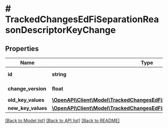 # # TrackedChangesEdFiSeparationReasonDescriptorKeyChange

## Properties

Name | Type | Description | Notes
------------ | ------------- | ------------- | -------------
**id** | **string** | Resource identifier | [optional]
**change_version** | **float** | Change version | [optional]
**old_key_values** | [**\OpenAPI\Client\Model\TrackedChangesEdFiSeparationReasonDescriptorKey**](TrackedChangesEdFiSeparationReasonDescriptorKey.md) |  | [optional]
**new_key_values** | [**\OpenAPI\Client\Model\TrackedChangesEdFiSeparationReasonDescriptorKey**](TrackedChangesEdFiSeparationReasonDescriptorKey.md) |  | [optional]

[[Back to Model list]](../../README.md#models) [[Back to API list]](../../README.md#endpoints) [[Back to README]](../../README.md)
